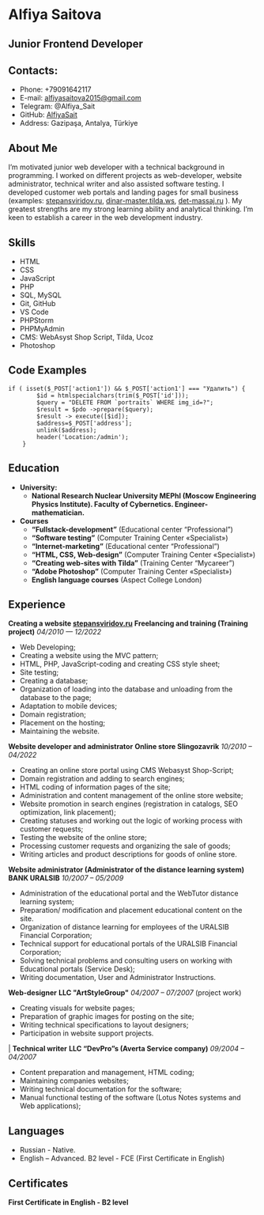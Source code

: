 Alfiya Saitova
===
Junior Frontend Developer
---
## Contacts:
- Phone: +79091642117
- E-mail: alfiyasaitova2015@gmail.com
- Telegram: @Alfiya_Sait
- GitHub: [AlfiyaSait](https://github.com/AlfiyaSait)
- Address: Gazipaşa, Antalya, Türkiye

## About Me
I’m motivated junior web developer with a technical background in programming. I worked on different projects as web-developer, website administrator, technical writer and also assisted software testing. I developed customer web portals and landing pages for small business (examples: [stepansviridov.ru](http://stepansviridov.ru/),  [dinar-master.tilda.ws](https://dinar-master.tilda.ws/), [det-massaj.ru](http://det-massaj.ru/)  ). My greatest strengths are my strong learning ability and analytical thinking. I’m keen to establish a career in the web development industry.

## Skills
- HTML
- CSS
- JavaScript
- PHP
- SQL, MySQL
- Git, GitHub
- VS Code
- PHPStorm
- PHPMyAdmin
- CMS: WebAsyst Shop Script, Tilda, Ucoz
- Photoshop

## Code Examples
```
if ( isset($_POST['action1']) && $_POST['action1'] === "Удалить") {
        $id = htmlspecialchars(trim($_POST['id']));
        $query = "DELETE FROM `portraits` WHERE img_id=?";
        $result = $pdo ->prepare($query);
        $result -> execute([$id]);
        $address=$_POST['address'];
        unlink($address);
        header('Location:/admin');
    }
```
## Education
- **University:** 
   - **National Research Nuclear University MEPhI (Moscow Engineering Physics Institute). Faculty of Cybernetics. Engineer-mathematician.**
- **Courses**
   - **“Fullstack-development”** (Educational center “Professional”)
   - **“Software testing”** (Computer Training Center «Specialist»)
   - **“Internet-marketing”** (Educational center “Professional”)
   - **“HTML, CSS, Web-design”** (Computer Training Center «Specialist»)
   - **“Creating web-sites with Tilda”** (Training Center “Mycareer”)
   - **“Adobe Photoshop”** (Computer Training Center «Specialist»)
   - **English language courses** (Aspect College London)
   

## Experience
**Creating a website [stepansviridov.ru](https://stepansviridov.ru/)**
**Freelancing and training (Training project)**
*04/2010 — 12/2022*
- Web Developing;
- Creating a website using the MVC pattern;
- HTML, PHP, JavaScript-coding and creating CSS style sheet;
- Site testing;
- Creating a database;
- Organization of loading into the database and unloading from the database to the page;
- Adaptation to mobile devices;
- Domain registration;
- Placement on the hosting;
- Maintaining the website.


**Website developer and administrator**
**Online store Slingozavrik**
*10/2010 – 04/2022*
- Creating an online store portal using CMS Webasyst Shop-Script;
- Domain registration and adding to search engines; 
- HTML coding of information pages of the site; 
- Administration and content management of the online store website;
- Website promotion in search engines (registration in catalogs, SEO optimization, link placement);
- Creating statuses and working out the logic of working process with customer requests;
- Testing the website of the online store;
- Processing customer requests and organizing the sale of goods;
- Writing articles and product descriptions for goods of online store.


**Website administrator (Administrator of the distance learning system)**
**BANK URALSIB**
*10/2007 – 05/2009*
- Administration of the educational portal and the WebTutor distance learning system;
- Preparation/ modification and placement educational content on the site.
- Organization of distance learning for employees of the URALSIB Financial Corporation;
- Technical support for educational portals of the URALSIB Financial Corporation;
- Solving technical problems and consulting users on working with Educational portals (Service Desk);
- Writing documentation, User and Administrator Instructions.


**Web-designer**
**LLC "ArtStyleGroup"**
*04/2007 – 07/2007* (project work)
- Creating visuals for website pages;
- Preparation of graphic images for posting on the site;
- Writing technical specifications to layout designers;
- Participation in website support projects.


|
**Technical writer**
**LLC “DevPro”s (Averta Service company)**
*09/2004 – 04/2007*
-	Content preparation and management, HTML coding;
- 	Maintaining companies websites;
-	Writing technical documentation for the software;
-	Manual functional testing of the software (Lotus Notes systems and Web applications);



## Languages
-	Russian - Native.
-	English – Advanced. B2 level - FCE (First Certificate in English)



## Certificates
**First Certificate in English - B2 level**